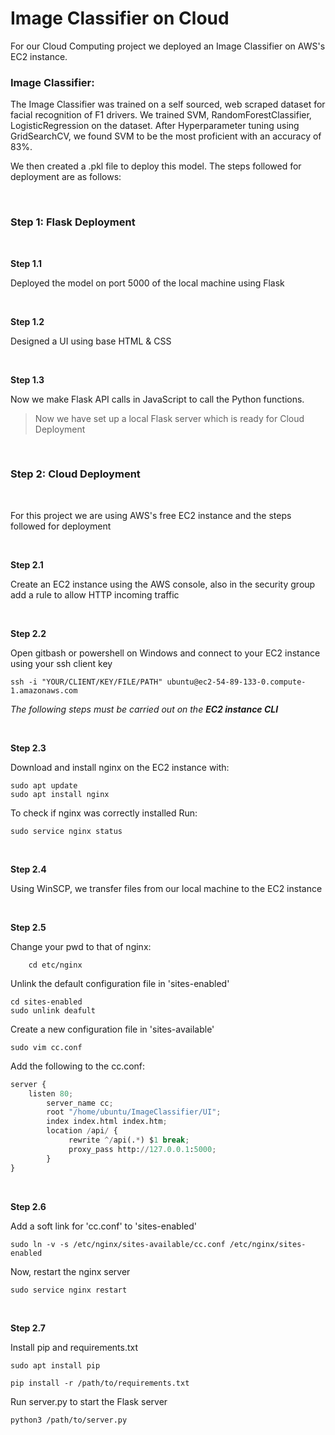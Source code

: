 # Image Classifier on Cloud

For our Cloud Computing project we deployed an Image Classifier on AWS's EC2 instance.

### **Image Classifier**:
The Image Classifier was trained on a self sourced, web scraped dataset for facial recognition of F1 drivers. We trained SVM, RandomForestClassifier, LogisticRegression on the dataset. After Hyperparameter tuning using GridSearchCV, we found SVM to be the most proficient with an accuracy of 83%.

We then created a .pkl file to deploy this model. The steps followed for deployment are as follows:

<br/>

### **Step 1:** **Flask Deployment**

<br/>

**Step 1.1**

Deployed the model on port 5000 of the local machine using Flask

<br/>

**Step 1.2**

Designed a UI using base HTML & CSS

<br/>

**Step 1.3**

Now we make Flask API calls in JavaScript to call the Python functions.


>Now we have set up a local Flask server which is ready for Cloud Deployment


<br/>

### **Step 2:** **Cloud Deployment**

<br/>

For this project we are using AWS's free EC2 instance and the steps followed for deployment

<br/>

**Step 2.1**

Create an EC2 instance using the AWS console, also in the security group add a rule to allow HTTP incoming traffic

<br/>

**Step 2.2**

Open gitbash or powershell on Windows and connect to your EC2 instance using your ssh client key

```console
ssh -i "YOUR/CLIENT/KEY/FILE/PATH" ubuntu@ec2-54-89-133-0.compute-1.amazonaws.com
```

*The following steps must be carried out on the **EC2 instance CLI***

<br/>

**Step 2.3**

Download and install nginx on the EC2 instance with:

```console
sudo apt update
sudo apt install nginx

```

To check if nginx was correctly installed
Run:

```console
sudo service nginx status
```
<br/>

**Step 2.4**

Using WinSCP, we transfer files from our local machine to the EC2 instance

<br/>

**Step 2.5**

Change your pwd to that of nginx:
```console
    cd etc/nginx
```

Unlink the default configuration file in 'sites-enabled'
```console
cd sites-enabled
sudo unlink deafult
```

Create a new configuration file in 'sites-available'
```console
sudo vim cc.conf
```

Add the following to the cc.conf:
```python
server {
    listen 80;
        server_name cc;
        root "/home/ubuntu/ImageClassifier/UI";
        index index.html index.htm;
        location /api/ {
             rewrite ^/api(.*) $1 break;
             proxy_pass http://127.0.0.1:5000;
        }
}
```
<br/>

**Step 2.6**

Add a soft link for 'cc.conf' to 'sites-enabled'

```console
sudo ln -v -s /etc/nginx/sites-available/cc.conf /etc/nginx/sites-enabled
```

Now, restart the nginx server
```console
sudo service nginx restart
```

<br/>

**Step 2.7**

Install pip and requirements.txt
```console
sudo apt install pip

pip install -r /path/to/requirements.txt
```

Run server.py to start the Flask server
```console
python3 /path/to/server.py
```